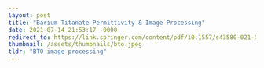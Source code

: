 ```yaml
---
layout: post
title: "Barium Titanate Permittivity & Image Processing"
date: 2021-07-14 21:53:17 -0000
redirect_to: https://link.springer.com/content/pdf/10.1557/s43580-021-00095-0.pdf
thumbnail: /assets/thumbnails/bto.jpeg
tldr: "BTO image processing"
---
```


